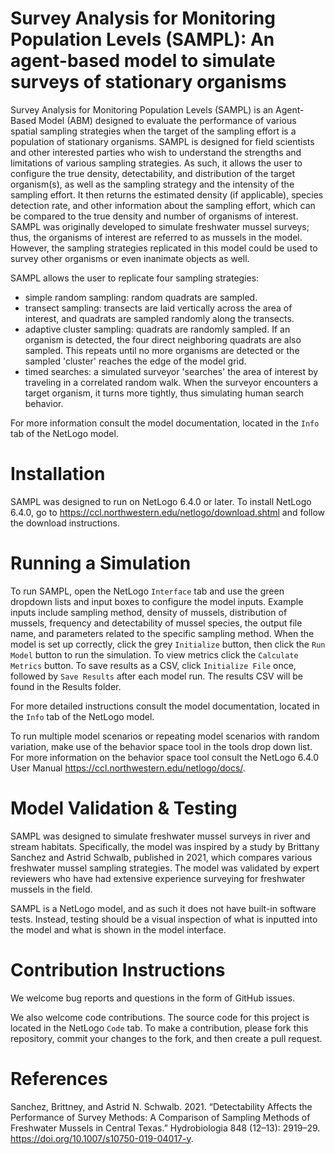 # Survey Analysis for Monitoring Population Levels (SAMPL): An agent-based model to simulate surveys of stationary organisms

Survey Analysis for Monitoring Population Levels (SAMPL) is an Agent-Based Model (ABM) designed to evaluate the performance of various spatial sampling strategies when the target of the sampling effort is a population of stationary organisms. SAMPL is designed for field scientists and other interested parties who wish to understand the strengths and limitations of various sampling strategies. As such, it allows the user to configure the true density, detectability, and distribution of the target organism(s), as well as the sampling strategy and the intensity of the sampling effort. It then returns the estimated density (if applicable), species detection rate, and other information about the sampling effort, which can be compared to the true density and number of organisms of interest. SAMPL was originally developed to simulate freshwater mussel surveys; thus, the organisms of interest are referred to as mussels in the model. However, the sampling strategies replicated in this model could be used to survey other organisms or even inanimate objects as well. 

SAMPL allows the user to replicate four sampling strategies: 
- simple random sampling: random quadrats are sampled.
- transect sampling: transects are laid vertically across the area of interest, and quadrats are sampled randomly along the transects.
- adaptive cluster sampling: quadrats are randomly sampled. If an organism is detected, the four direct neighboring quadrats are also sampled. This repeats until no more organisms are detected or the sampled 'cluster' reaches the edge of the model grid.
- timed searches: a simulated surveyor 'searches' the area of interest by traveling in a correlated random walk. When the surveyor encounters a target organism, it turns more tightly, thus simulating human search behavior.

For more information consult the model documentation, located in the `Info` tab of the NetLogo model.

# Installation

SAMPL was designed to run on NetLogo 6.4.0 or later. To install NetLogo 6.4.0, go to https://ccl.northwestern.edu/netlogo/download.shtml and follow the download instructions.

# Running a Simulation

To run SAMPL, open the NetLogo `Interface` tab and use the green dropdown lists and input boxes to configure the model inputs. Example inputs include sampling method, density of mussels, distribution of mussels, frequency and detectability of mussel species, the output file name, and parameters related to the specific sampling method. When the model is set up correctly, click the grey `Initialize` button, then click the `Run Model` button to run the simulation. To view metrics click the `Calculate Metrics` button. To save results as a CSV, click `Initialize File` once, followed by `Save Results` after each model run. The results CSV will be found in the Results folder.

For more detailed instructions consult the model documentation, located in the `Info` tab of the NetLogo model.

To run multiple model scenarios or repeating model scenarios with random variation, make use of the behavior space tool in the tools drop down list. For more information on the behavior space tool consult the NetLogo 6.4.0 User Manual https://ccl.northwestern.edu/netlogo/docs/.

# Model Validation & Testing

SAMPL was designed to simulate freshwater mussel surveys in river and stream habitats. Specifically, the model was inspired by a study by Brittany Sanchez and Astrid Schwalb, published in 2021, which compares various freshwater mussel sampling strategies. The model was validated by expert reviewers who have had extensive experience surveying for freshwater mussels in the field.

SAMPL is a NetLogo model, and as such it does not have built-in software tests. Instead, testing should be a visual inspection of what is inputted into the model and what is shown in the model interface.

# Contribution Instructions

We welcome bug reports and questions in the form of GitHub issues. 

We also welcome code contributions. The source code for this project is located in the NetLogo `Code` tab. To make a contribution, please fork this repository, commit your changes to the fork, and then create a pull request.

# References

Sanchez, Brittney, and Astrid N. Schwalb. 2021. “Detectability Affects the Performance of Survey Methods: A Comparison of Sampling Methods of Freshwater Mussels in Central Texas.” Hydrobiologia 848 (12–13): 2919–29. https://doi.org/10.1007/s10750-019-04017-y. 

